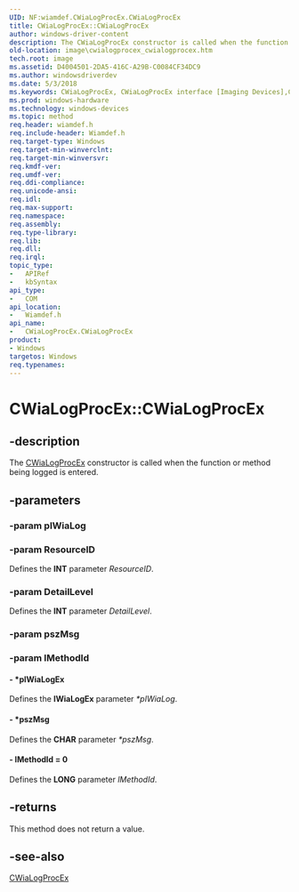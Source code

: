 ```yaml
---
UID: NF:wiamdef.CWiaLogProcEx.CWiaLogProcEx
title: CWiaLogProcEx::CWiaLogProcEx
author: windows-driver-content
description: The CWiaLogProcEx constructor is called when the function or method being logged is entered.
old-location: image\cwialogprocex_cwialogprocex.htm
tech.root: image
ms.assetid: D4004501-2DA5-416C-A29B-C0084CF34DC9
ms.author: windowsdriverdev
ms.date: 5/3/2018
ms.keywords: CWiaLogProcEx, CWiaLogProcEx interface [Imaging Devices],CWiaLogProcEx method, CWiaLogProcEx method [Imaging Devices], CWiaLogProcEx method [Imaging Devices],CWiaLogProcEx interface, CWiaLogProcEx.CWiaLogProcEx, CWiaLogProcEx::CWiaLogProcEx, image.cwialogprocex_cwialogprocex, wiamdef/CWiaLogProcEx::CWiaLogProcEx
ms.prod: windows-hardware
ms.technology: windows-devices
ms.topic: method
req.header: wiamdef.h
req.include-header: Wiamdef.h
req.target-type: Windows
req.target-min-winverclnt: 
req.target-min-winversvr: 
req.kmdf-ver: 
req.umdf-ver: 
req.ddi-compliance: 
req.unicode-ansi: 
req.idl: 
req.max-support: 
req.namespace: 
req.assembly: 
req.type-library: 
req.lib: 
req.dll: 
req.irql: 
topic_type:
-	APIRef
-	kbSyntax
api_type:
-	COM
api_location:
-	Wiamdef.h
api_name:
-	CWiaLogProcEx.CWiaLogProcEx
product:
- Windows
targetos: Windows
req.typenames: 
---
```


# CWiaLogProcEx::CWiaLogProcEx


## -description


The <a href="https://msdn.microsoft.com/5DD3EC13-5DDD-4640-A841-00576F74429A">CWiaLogProcEx</a> constructor is called when the function or method being logged is entered.


## -parameters




### -param pIWiaLog




### -param ResourceID

Defines the <b>INT</b> parameter <i>ResourceID</i>.


### -param DetailLevel

Defines the <b>INT</b> parameter <i>DetailLevel</i>.


### -param pszMsg




### -param lMethodId






#### - *pIWiaLogEx

Defines the <b>IWiaLogEx</b> parameter <i>*pIWiaLog</i>.


#### - *pszMsg

Defines the <b>CHAR</b> parameter <i>*pszMsg</i>.


#### - lMethodId = 0

Defines the <b>LONG</b> parameter <i>lMethodId</i>.


## -returns



This method does not return a value.




## -see-also




<a href="https://msdn.microsoft.com/library/windows/hardware/mt844723">CWiaLogProcEx</a>
 

 

